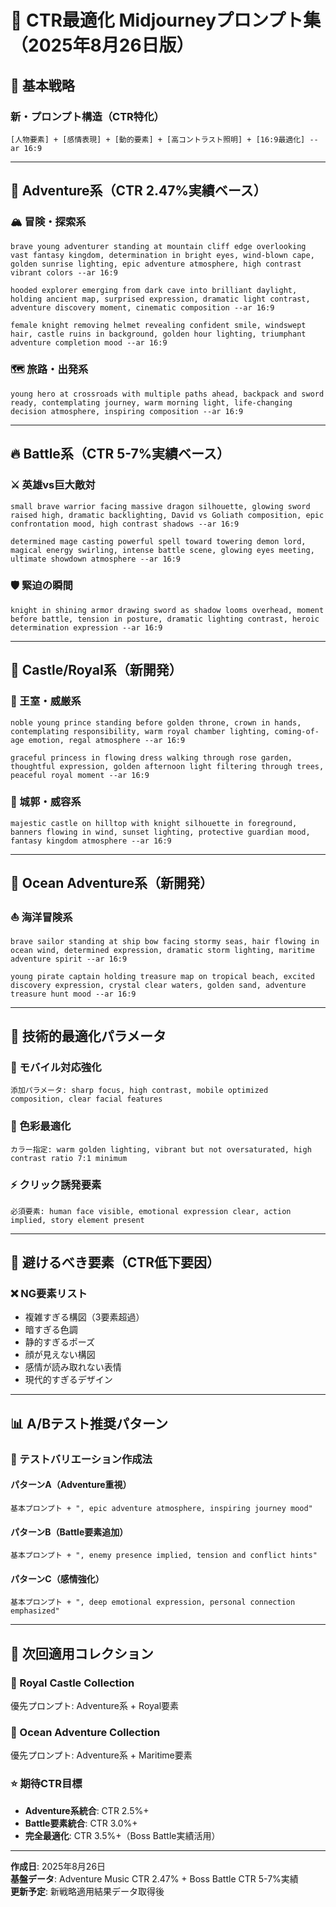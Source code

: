 # 🎨 CTR最適化 Midjourneyプロンプト集（2025年8月26日版）

## 🚀 基本戦略

### 新・プロンプト構造（CTR特化）
```
[人物要素] + [感情表現] + [動的要素] + [高コントラスト照明] + [16:9最適化] --ar 16:9
```

---

## 🥇 Adventure系（CTR 2.47%実績ベース）

### 🏔️ 冒険・探索系
```
brave young adventurer standing at mountain cliff edge overlooking vast fantasy kingdom, determination in bright eyes, wind-blown cape, golden sunrise lighting, epic adventure atmosphere, high contrast vibrant colors --ar 16:9
```

```
hooded explorer emerging from dark cave into brilliant daylight, holding ancient map, surprised expression, dramatic light contrast, adventure discovery moment, cinematic composition --ar 16:9
```

```
female knight removing helmet revealing confident smile, windswept hair, castle ruins in background, golden hour lighting, triumphant adventure completion mood --ar 16:9
```

### 🗺️ 旅路・出発系
```
young hero at crossroads with multiple paths ahead, backpack and sword ready, contemplating journey, warm morning light, life-changing decision atmosphere, inspiring composition --ar 16:9
```

---

## 🔥 Battle系（CTR 5-7%実績ベース）

### ⚔️ 英雄vs巨大敵対
```
small brave warrior facing massive dragon silhouette, glowing sword raised high, dramatic backlighting, David vs Goliath composition, epic confrontation mood, high contrast shadows --ar 16:9
```

```
determined mage casting powerful spell toward towering demon lord, magical energy swirling, intense battle scene, glowing eyes meeting, ultimate showdown atmosphere --ar 16:9
```

### 🛡️ 緊迫の瞬間
```
knight in shining armor drawing sword as shadow looms overhead, moment before battle, tension in posture, dramatic lighting contrast, heroic determination expression --ar 16:9
```

---

## 🏰 Castle/Royal系（新開発）

### 👑 王室・威厳系
```
noble young prince standing before golden throne, crown in hands, contemplating responsibility, warm royal chamber lighting, coming-of-age emotion, regal atmosphere --ar 16:9
```

```
graceful princess in flowing dress walking through rose garden, thoughtful expression, golden afternoon light filtering through trees, peaceful royal moment --ar 16:9
```

### 🏰 城郭・威容系
```
majestic castle on hilltop with knight silhouette in foreground, banners flowing in wind, sunset lighting, protective guardian mood, fantasy kingdom atmosphere --ar 16:9
```

---

## 🌊 Ocean Adventure系（新開発）

### ⛵ 海洋冒険系
```
brave sailor standing at ship bow facing stormy seas, hair flowing in ocean wind, determined expression, dramatic storm lighting, maritime adventure spirit --ar 16:9
```

```
young pirate captain holding treasure map on tropical beach, excited discovery expression, crystal clear waters, golden sand, adventure treasure hunt mood --ar 16:9
```

---

## 🔧 技術的最適化パラメータ

### 📱 モバイル対応強化
```
添加パラメータ: sharp focus, high contrast, mobile optimized composition, clear facial features
```

### 🎨 色彩最適化
```
カラー指定: warm golden lighting, vibrant but not oversaturated, high contrast ratio 7:1 minimum
```

### ⚡ クリック誘発要素
```
必須要素: human face visible, emotional expression clear, action implied, story element present
```

---

## 🚫 避けるべき要素（CTR低下要因）

### ❌ NG要素リスト
- 複雑すぎる構図（3要素超過）
- 暗すぎる色調
- 静的すぎるポーズ
- 顔が見えない構図
- 感情が読み取れない表情
- 現代的すぎるデザイン

---

## 📊 A/Bテスト推奨パターン

### 🔄 テストバリエーション作成法

#### パターンA（Adventure重視）
```
基本プロンプト + ", epic adventure atmosphere, inspiring journey mood"
```

#### パターンB（Battle要素追加）
```
基本プロンプト + ", enemy presence implied, tension and conflict hints"
```

#### パターンC（感情強化）
```
基本プロンプト + ", deep emotional expression, personal connection emphasized"
```

---

## 🎯 次回適用コレクション

### 🏰 Royal Castle Collection
優先プロンプト: Adventure系 + Royal要素

### 🌊 Ocean Adventure Collection  
優先プロンプト: Adventure系 + Maritime要素

### ⭐ 期待CTR目標
- **Adventure系統合**: CTR 2.5%+
- **Battle要素統合**: CTR 3.0%+  
- **完全最適化**: CTR 3.5%+（Boss Battle実績活用）

---

**作成日**: 2025年8月26日  
**基盤データ**: Adventure Music CTR 2.47% + Boss Battle CTR 5-7%実績  
**更新予定**: 新戦略適用結果データ取得後